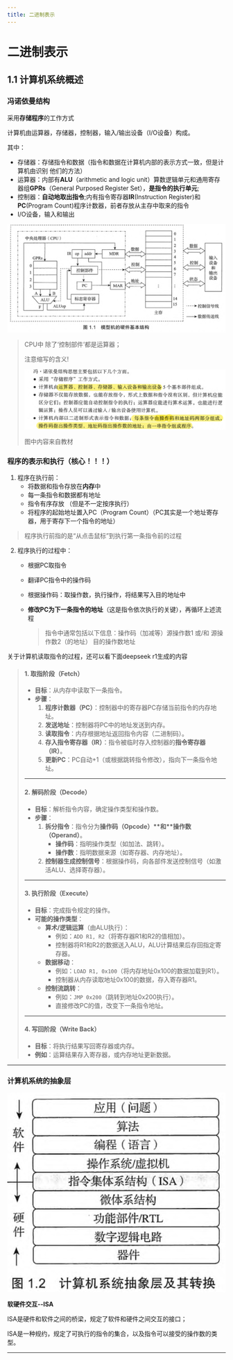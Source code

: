 ```yaml
---
title: 二进制表示
---
```


# 二进制表示

## 1.1 计算机系统概述

### 冯诺依曼结构

采用**存储程序**的工作方式

计算机由运算器，存储器，控制器，输入/输出设备（I/O设备）构成。

其中：

-   存储器：存储指令和数据（指令和数据在计算机内部的表示方式一致，但是计算机由识别 他们的方法）
-   运算器：内部有**ALU**（arithmetic and logic unit）算数逻辑单元和通用寄存器组**GPRs**（General Purposed Register Set），**是指令的执行单元**;
-   控制器：**自动地取出指令**;内有指令寄存器**IR**(Instruction Register)和**PC**(Program Count)程序计数器，前者存放从主存中取来的指令
-   I/O设备，输入和输出

![image-20250217111409374](./二进制表示.assets/image-20250217111409374.png)

>   CPU中 除了‘控制部件’都是运算器；
>
>   注意缩写的含义!
>
>   ![image-20250217125953166](./二进制表示.assets/image-20250217125953166.png)
>
>   图中内容来自教材

### 程序的表示和执行（核心！！！）

1.   程序在执行前：
     -   将数据和指令存放在**内存**中
     -   每一条指令和数据都有地址
     -   指令有序存放  （但是不一定按序执行）
     -   将程序的起始地址置入PC（Program Count）（PC其实是一个地址寄存器，用于寄存下一个指令的地址）

>   程序执行前指的是“从点击鼠标”到执行第一条指令前的过程

2.   程序执行的过程中：

     -   根据PC取指令

     -   翻译PC指令中的操作码

     -   根据操作码：取操作数，执行操作，将结果写入目的地址中

     -   **修改PC为下一条指令的地址**（这是指令依次执行的关键），再循环上述流程

         >   指令中通常包括以下信息：操作码（加减等）源操作数1 或/和 源操作数2（的地址）  目的操作数地址  



关于计算机读取指令的过程，还可以看下面deepseek r1生成的内容

>   #### **1. 取指阶段（Fetch）**
>
>   -   **目标**：从内存中读取下一条指令。
>   -   **步骤**：
>       1.  **程序计数器（PC）**：控制器中的寄存器PC存储当前指令的内存地址。
>       2.  **发送地址**：控制器将PC中的地址发送到内存。
>       3.  **读取指令**：内存根据地址返回指令内容（二进制码）。
>       4.  **存入指令寄存器（IR）**：指令被临时存入控制器的**指令寄存器（IR）**。
>       5.  **更新PC**：PC自动+1（或根据跳转指令修改），指向下一条指令地址。
>
>   ------
>
>   #### **2. 解码阶段（Decode）**
>
>   -   **目标**：解析指令内容，确定操作类型和操作数。
>   -   **步骤**：
>       1.  **拆分指令**：指令分为**操作码（Opcode）\**和\**操作数（Operand）**。
>           -   **操作码**：指明操作类型（如加法、跳转）。
>           -   **操作数**：指明数据来源（如寄存器、内存地址）。
>       2.  **控制器生成控制信号**：根据操作码，向各部件发送控制信号（如激活ALU、选择寄存器）。
>
>   ------
>
>   #### **3. 执行阶段（Execute）**
>
>   -   **目标**：完成指令规定的操作。
>   -   **可能的操作类型**：
>       -   **算术/逻辑运算**（由ALU执行）：
>           -   例如：`ADD R1, R2`（将寄存器R1和R2的值相加）。
>           -   控制器将R1和R2的数据送入ALU，ALU计算结果后存回指定寄存器。
>       -   **数据移动**：
>           -   例如：`LOAD R1, 0x100`（将内存地址0x100的数据加载到R1）。
>           -   控制器从内存读取地址0x100的数据，存入寄存器R1。
>       -   **控制流跳转**：
>           -   例如：`JMP 0x200`（跳转到地址0x200执行）。
>           -   直接修改PC的值，改变下一条指令地址。
>
>   ------
>
>   #### **4. 写回阶段（Write Back）**
>
>   -   **目标**：将执行结果写回寄存器或内存。
>   -   **例如**：运算结果存入寄存器，或内存地址更新数据。

---



### 计算机系统的抽象层

![image-20250217192637741](./二进制表示.assets/image-20250217192637741.png)

 **软硬件交互--ISA**

ISA是硬件和软件之间的桥梁，规定了软件和硬件之间交互的接口；

ISA是一种规约，规定了可执行的指令的集合，以及指令可以接受的操作数的类型。

---


